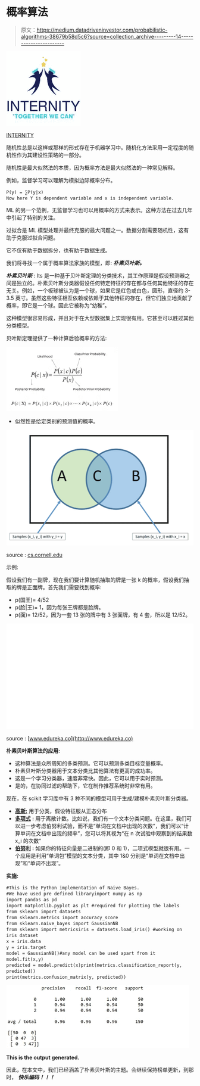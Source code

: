 # 概率算法

> 原文：<https://medium.datadriveninvestor.com/probabilistic-algorithms-38679b58d5c6?source=collection_archive---------14----------------------->

![](img/5793528526addbbbba56e55e618c46cf.png)

[INTERNITY](http://www.internity.in)

随机性总是以这样或那样的形式存在于机器学习中。随机化方法采用一定程度的随机性作为其建设性策略的一部分。

随机性是最大似然法的本质，因为概率方法是最大似然法的一种常见解释。

例如，监督学习可以理解为模拟边际概率分布。

```
P(y) = ∑P(y|x)
Now here Y is dependent variable and x is independent variable.
```

ML 的另一个范例，无监督学习也可以用概率的方式来表示。这种方法在过去几年中引起了特别的关注。

过拟合是 ML 模型处理并最终克服的最大问题之一。数据分割需要随机性，这有助于克服过拟合问题。

它不仅有助于数据拆分，也有助于数据生成。

我们将寻找一个属于概率算法家族的模型，即: ***朴素贝叶斯。***

***朴素贝叶斯*** : Its 是一种基于贝叶斯定理的分类技术，其工作原理是假设预测器之间是独立的。朴素贝叶斯分类器假设任何特定特征的存在都与任何其他特征的存在无关。例如，一个板球被认为是一个球，如果它是红色或白色，圆形，直径约 3-3.5 英寸。虽然这些特征相互依赖或依赖于其他特征的存在，但它们独立地贡献了概率，即它是一个球。因此它被称为“幼稚”。

这种模型很容易形成，并且对于在大型数据集上实现很有用。它甚至可以胜过其他分类模型。

贝叶斯定理提供了一种计算后验概率的方法:

![](img/8874abfa3010f2a6320ff0145fede0b0.png)

*   似然性是给定类别的预测值的概率。

![](img/06a11281f326524c4ad0b4e1af01e1d0.png)

source : [cs.cornell.edu](http://cs.cornell.edu)

示例:

假设我们有一副牌，现在我们要计算随机抽取的牌是一张 k 的概率，假设我们抽取的牌是正面牌。首先我们需要找到概率:

*   p(国王)= 4/52
*   p(脸|王)= 1，因为每张王牌都是脸牌。
*   p(面)= 12/52，因为一套 13 张的牌中有 3 张面牌，有 4 套，所以是 12/52。

![](img/94a1827d82edc54a90ff47bea91bfc9b.png)

source : [www.edureka.co](http://www.edureka.co)

**朴素贝叶斯算法的应用:**

*   这种算法是众所周知的多类预测。它可以预测多类目标变量概率。
*   朴素贝叶斯分类器用于文本分类比其他算法有更高的成功率。
*   这是一个学习分类器，速度非常快。因此，它可以用于实时预测。
*   是的，在协同过滤的帮助下，它在制作推荐系统时非常有用。

现在，在 scikit 学习库中有 3 种不同的模型可用于生成/建模朴素贝叶斯分类器。

*   [**高斯:**](http://scikit-learn.org/stable/modules/naive_bayes.html) 用于分类，假设特征服从正态分布
*   [**多项式**](http://scikit-learn.org/stable/modules/naive_bayes.html) **:** 用于离散计数。比如说，我们有一个文本分类问题。在这里，我们可以进一步考虑伯努利试验，而不是“单词在文档中出现的次数”，我们可以“计算单词在文档中出现的频率”，您可以将其视为“在 n 次试验中观察到的结果数 x_i 的次数”
*   [**伯努利**](http://scikit-learn.org/stable/modules/naive_bayes.html) **:** 如果你的特征向量是二进制的(即 0 和 1)，二项式模型就很有用。一个应用是利用“单词包”模型的文本分类，其中 1&0 分别是“单词在文档中出现”和“单词不出现”。

**实施:**

```
#This is the Python implementation of Naive Bayes.
#We have used pre defined libraryimport numpy as np
import pandas as pd
import matplotlib.pyplot as plt #required for plotting the labels
from sklearn import datasets
from sklearn.metrics import accuracy_score
from sklearn.naive_bayes import GaussianNB
from sklearn import metricsiris = datasets.load_iris() #working on iris dataset
x = iris.data
y = iris.target
model = GaussianNB()#any model can be used apart from it
model.fit(x,y)
predicted = model.predict(x)print(metrics.classification_report(y, predicted))
print(metrics.confusion_matrix(y, predicted))
```

![](img/a268d7a7fec40dbaf524152f21f7dfc5.png)

**This is the output generated.**

因此，在本文中，我们已经涵盖了朴素贝叶斯的主题。会继续保持榜单更新，到那时， ***快乐编码！！！***